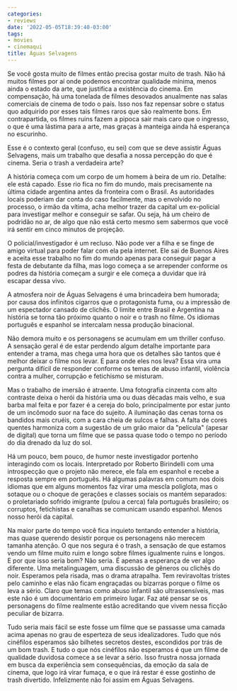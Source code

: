 ```yaml
---
categories:
- reviews
date: '2022-05-05T18:39:40-03:00'
tags:
- movies
- cinemaqui
title: Águas Selvagens
---
```


Se você gosta muito de filmes então precisa gostar muito de trash. Não há muitos filmes por aí onde podemos encontrar qualidade mínima, menos ainda o estado da arte, que justifica a existência do cinema. Em compensação, há uma tonelada de filmes desovados anualmente nas salas comerciais de cinema de todo o país. Isso nos faz repensar sobre o status quo adquirido por esses tais filmes raros que são realmente bons. Em contrapartida, os filmes ruins fazem a pipoca sair mais caro que o ingresso, o que é uma lástima para a arte, mas graças à manteiga ainda há esperança no escurinho.

Esse é o contexto geral (confuso, eu sei) com que se deve assistir Águas Selvagens, mais um trabalho que desafia a nossa percepção do que é cinema. Seria o trash a verdadeira arte?

A história começa com um corpo de um homem à beira de um rio. Detalhe: ele está capado. Esse rio fica no fim do mundo, mais precisamente na última cidade argentina antes da fronteira com o Brasil. As autoridades locais poderiam dar conta do caso facilmente, mas o envolvido no processo, o irmão da vítima, acha melhor trazer da capital um ex-policial para investigar melhor e conseguir se safar. Ou seja, há um cheiro de podridão no ar, de algo que não está certo mesmo sem sabermos que você irá sentir em cinco minutos de projeção.

O policial/investigador é um recluso. Não pode ver a filha e se finge de amigo virtual para poder falar com ela pela internet. Ele sai de Buenos Aires e aceita esse trabalho no fim do mundo apenas para conseguir pagar a festa de debutante da filha, mas logo começa a se arrepender conforme os podres da história começam a surgir e ele começa a duvidar que irá escapar dessa vivo.

A atmosfera noir de Águas Selvagens é uma brincadeira bem humorada; por causa dos infinitos cigarros que o protagonista fuma, ou a impressão de um espectador cansado de clichês. O limite entre Brasil e Argentina na história se torna tão próximo quanto o noir e o trash no filme. Os idiomas português e espanhol se intercalam nessa produção binacional.

Não demora muito e os personagens se acumulam em um thriller confuso. A sensação geral é de estar perdendo algum detalhe importante para entender a trama, mas chega uma hora que os detalhes são tantos que é melhor deixar o filme nos levar. E para onde eles nos leva? Essa vira uma pergunta difícil de responder conforme os temas de abuso infantil, violência contra a mulher, corrupção e fetichismo se misturam.

Mas o trabalho de imersão é atraente. Uma fotografia cinzenta com alto contraste deixa o herói da história uma ou duas décadas mais velho, e sua barba mal feita e por fazer é a cereja do bolo, principalmente por estar junto de um incômodo suor na face do sujeito. A iluminação das cenas torna os bandidos mais cruéis, com a cara cheia de sulcos e falhas. A falta de cores quentes harmoniza com a sugestão de um grão maior da "película" (apesar de digital) que torna um filme que se passa quase todo o tempo no período do dia drenado da luz do sol.

Há um pouco, bem pouco, de humor neste investigador portenho interagindo com os locais. Interpretado por Roberto Birindelli com uma introspecção que o projeto não merece, ele fala em espanhol e recebe a resposta sempre em português. Há algumas palavras em comum nos dois idiomas que em alguns momentos faz virar uma mescla poliglota, mas o sotaque ou o choque de gerações e classes sociais os mantém separados: o proletariado sofrido imigrante (pulou a cerca) fala português brasileiro; os corruptos, fetichistas e canalhas se comunicam usando espanhol. Menos nosso herói da capital.

Na maior parte do tempo você fica inquieto tentando entender a história, mas quase querendo desistir porque os personagens não merecem tamanha atenção. O que nos segura é o trash, a sensação de que estamos vendo um filme muito ruim e longo sobre filmes igualmente ruins e longos. E por que isso seria bom? Não seria. É apenas a esperança de ver algo diferente. Uma metalinguagem, uma discussão de gêneros ou clichês do noir. Esperamos pela risada, mas o drama atrapalha. Tem reviravoltas tristes pelo caminho e elas não ficam engraçadas ou bizarras porque o filme os leva a sério. Claro que temas como abuso infantil são ultrassensíveis, mas este não é um documentário em primeiro lugar. Faz até pensar se os personagens do filme realmente estão acreditando que vivem nessa ficção peculiar de bizarra.

Tudo seria mais fácil se este fosse um filme que se passasse uma camada acima apenas no grau de esperteza de seus idealizadores. Tudo que nós cinéfilos esperamos são bilhetes secretos destes, escondidos por trás de um bom trash. E tudo o que nós cinéfilos não esperamos é que um filme de qualidade duvidosa comece a se levar a sério. Isso frustra nossa jornada em busca da experiência sem consequências, da emoção da sala de cinema, que logo irá virar fumaça, e o que irá restar é esse gostinho de trash divertido. Infelizmente não foi assim em Águas Selvagens.